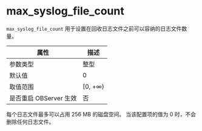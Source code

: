 max_syslog_file_count
==========================================

`max_syslog_file_count` 用于设置在回收日志文件之前可以容纳的日志文件数量。

|      **属性**      |  **描述**  |
|------------------|----------|
| 参数类型             | 整型       |
| 默认值              | 0        |
| 取值范围             | \[0, +∞) |
| 是否重启 OBServer 生效 | 否        |

每个日志文件最多可以占用 256 MB 的磁盘空间。 当该配置项的值为 0 时，不会删除任何日志文件。
